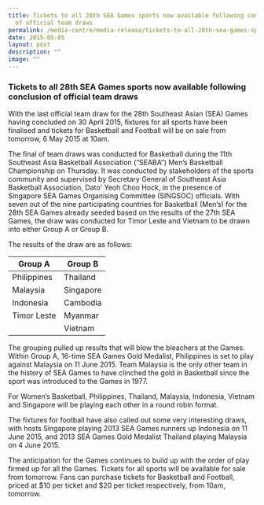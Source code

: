 ```yaml
---
title: Tickets to all 28th SEA Games sports now available following conclusion
  of official team draws
permalink: /media-centre/media-release/tickets-to-all-28th-sea-games-sports-now-available-following-conclusion/
date: 2015-05-05
layout: post
description: ""
image: ""
---
```

### **Tickets to all 28th SEA Games sports now available following conclusion of official team draws**
With the last official team draw for the 28th Southeast Asian (SEA) Games having concluded on 30 April 2015, fixtures for all sports have been finalised and tickets for Basketball and Football will be on sale from tomorrow, 6 May 2015 at 10am.

The final of team draws was conducted for Basketball during the 11th Southeast Asia Basketball Association (“SEABA”) Men’s Basketball Championship on Thursday. It was conducted by stakeholders of the sports community and supervised by Secretary General of Southeast Asia Basketball Association, Dato' Yeoh Choo Hock, in the presence of Singapore SEA Games Organising Committee (SINGSOC) officials. With seven out of the nine participating countries for Basketball (Men’s) for the 28th SEA Games already seeded based on the results of the 27th SEA Games, the draw was conducted for Timor Leste and Vietnam to be drawn into either Group A or Group B.

The results of the draw are as follows:


| **Group A** | **Group B** |
| -------- | -------- |
| Philippines   | Thailand     |
| Malaysia     | Singapore     |
| Indonesia     | Cambodia     |
| Timor Leste     | Myanmar     |
|      | Vietnam     |

The grouping pulled up results that will blow the bleachers at the Games. Within Group A, 16-time SEA Games Gold Medalist, Philippines is set to play against Malaysia on 11 June 2015. Team Malaysia is the only other team in the history of SEA Games to have clinched the gold in Basketball since the sport was introduced to the Games in 1977.

For Women’s Basketball, Philippines, Thailand, Malaysia, Indonesia, Vietnam and Singapore will be playing each other in a round robin format.

The fixtures for football have also called out some very interesting draws, with hosts Singapore playing 2013 SEA Games runners up Indonesia on 11 June 2015, and 2013 SEA Games Gold Medalist Thailand playing Malaysia on 4 June 2015.

The anticipation for the Games continues to build up with the order of play firmed up for all the Games. Tickets for all sports will be available for sale from tomorrow. Fans can purchase tickets for Basketball and Football, priced at $10 per ticket and $20 per ticket respectively, from 10am, tomorrow.